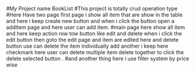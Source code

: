 #My Project name BookList
#This project is totally crud operation type
#Here Have two page first page i show all item that are show in the table and here i keep create new button and when i click the button open a addItem page and here user can add item.
#main page here show all item and here keep action row tow button like edit and delete when i click the edit button then goto the edit page and item are edited here and detete button use can delete the item individually add another i keep here checkmark here user can delete multiple item delete together to click the delete selected button . 
#and another thing here i use filter system by price wise 